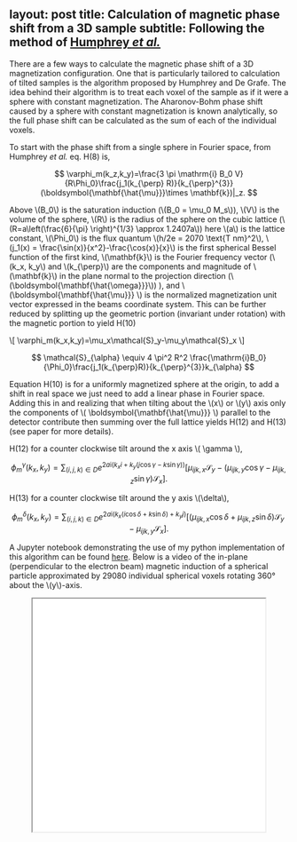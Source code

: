 layout: post
title: Calculation of magnetic phase shift from a 3D sample
subtitle: Following the method of <a href="http://www.sciencedirect.com/science/article/pii/S0304399113000764"> Humphrey <i>et al.</i></a>
---

There are a few ways to calculate the magnetic phase shift of a 3D magnetization configuration. One that is particularly tailored to calculation of tilted samples is the algorithm proposed by Humphrey and De Grafe. The idea behind their algorithm is to treat each voxel of the sample as if it were a sphere with constant magnetization. The Aharonov-Bohm phase shift caused by a sphere with constant magnetization is known analytically, so the full phase shift can be calculated as the sum of each of the individual voxels.

To start with the phase shift from a single sphere in Fourier space, from Humphrey *et al.* eq. H(8) is,

$$
\varphi_m(k_z,k_y)=\frac{3 \pi \mathrm{i} B_0 V}{R\Phi_0}\frac{j_1(k_{\perp} R)}{k_{\perp}^{3}}(\boldsymbol{\mathbf{\hat{\mu}}}\times \mathbf{k})|_z.
$$

Above \\(B_0\\) is the saturation induction (\\(B_0 = \mu_0 M_s\\)), \\(V\\) is the volume of the sphere, \\(R\\) is the radius of the sphere on the cubic lattice (\\(R=a\left(\frac{6}{\pi} \right)^{1/3} \approx 1.2407a\\)) here \\(a\\) is the lattice constant, \\(\Phi_0\\) is the flux quantum \\(h/2e = 2070 \text{T nm}^2\\), \\(j_1(x) = \frac{\sin(x)}{x^2}-\frac{\cos(x)}{x}\\) is the first spherical Bessel function of the first kind, \\(\mathbf{k}\\) is the Fourier frequency vector (\\(k_x, k_y\\) and \\(k_{\perp}\\) are the components and magnitude of \\(\mathbf{k}\\) in the plane normal to the projection direction (\\(\boldsymbol{\mathbf{\hat{\omega}}}\\)) ), and \\(\boldsymbol{\mathbf{\hat{\mu}}} \\) is the normalized magnetization unit vector expressed in the beams coordinate system. This can be further reduced by splitting up the geometric portion (invariant under rotation) with the magnetic portion to yield H(10)

\\[
\varphi_m(k_x,k_y)=\mu_x\mathcal{S}_y-\mu_y\mathcal{S}_x
\\]

$$
\mathcal{S}_{\alpha} \equiv 4 \pi^2 R^2 \frac{\mathrm{i}B_0}{\Phi_0}\frac{j_1(k_{\perp}R)}{k_{\perp}^{3}}k_{\alpha}
$$

Equation H(10) is for a uniformly magnetized sphere at the origin, to add a shift in real space we just need to add a linear phase in Fourier space. Adding this in and realizing that when tilting about the \\(x\\) or \\(y\\) axis only the components of \\( \boldsymbol{\mathbf{\hat{\mu}}} \\) parallel to the detector contribute then summing over the full lattice yields H(12) and H(13) (see paper for more details).

H(12) for a counter clockwise tilt around the x axis \\( \gamma \\),

$$
\phi_m^{\gamma}(k_x,k_y) = \sum_{(i,j,k)\in D} e^{2 a \mathrm{i} (k_x i + k_y(j\cos{\gamma}-k \sin{\gamma}))}\left[ \mu_{ijk,x}\mathcal{S}_y-(\mu_{ijk,y}\cos{\gamma}-\mu_{ijk,z}\sin{\gamma})\mathcal{S}_x\right].
$$

H(13) for a counter clockwise tilt around the y axis \\(\delta\\),

$$
\phi_m^{\delta}(k_x,k_y) = \sum_{(i,j,k)\in D} e^{2 a \mathrm{i} (k_x(i\cos{\delta} + k \sin{\delta}) + k_y j)}\left[ (\mu_{ijk,x}\cos{\delta} + \mu_{ijk,z}\sin{\delta})\mathcal{S}_y-\mu_{ijk,y}\mathcal{S}_x\right].
$$

A Jupyter notebook demonstrating the use of my python implementation of this algorithm can be found [here](https://github.com/jordanchess/LTEM_tools/blob/master/notebooks/Calculating%20A-B%20phase%20shift%20from%20a%203D%20magnetic%20sample.ipynb). Below is a video of the in-plane (perpendicular to the electron beam) magnetic induction of a spherical particle approximated by 29080 individual spherical voxels rotating 360° about the \\(y\\)-axis.

<figure class="video_container">
  <iframe src="../video/magnetized_sphere.webm" allowfullscreen="true" width="420" height="420"> </iframe>
</figure>
